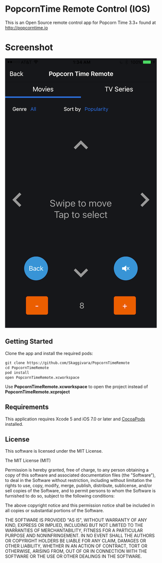 # PopcornTime Remote Control (IOS) 

This is an Open Source remote control app for Popcorn Time 3.3+ found at http://popcorntime.io

# Screenshot

![alt tag](https://raw.githubusercontent.com/pob21/PopcornTimeRemote/master/Screenshots/001.PNG)



## Getting Started

Clone the app and install the required pods:

    git clone https://github.com/Skaggivara/PopcornTimeRemote
    cd PopcornTimeRemote
    pod install
    open PopcornTimeRemote.xcworkspace

Use **PopcornTimeRemote.xcworkspace** to open the project instead of **PopcornTimeRemote.xcproject**

## Requirements

This application requires Xcode 5 and iOS 7.0 or later and [CocoaPods](http://cocoapods.org/) installed.

## License

This software is licensed under the MIT License.

The MIT License (MIT)

Permission is hereby granted, free of charge, to any person obtaining a copy of
this software and associated documentation files (the "Software"), to deal in
the Software without restriction, including without limitation the rights to
use, copy, modify, merge, publish, distribute, sublicense, and/or sell copies
of the Software, and to permit persons to whom the Software is furnished to do
so, subject to the following conditions:

The above copyright notice and this permission notice shall be included in all
copies or substantial portions of the Software.

THE SOFTWARE IS PROVIDED "AS IS", WITHOUT WARRANTY OF ANY KIND, EXPRESS OR
IMPLIED, INCLUDING BUT NOT LIMITED TO THE WARRANTIES OF MERCHANTABILITY,
FITNESS FOR A PARTICULAR PURPOSE AND NONINFRINGEMENT. IN NO EVENT SHALL THE
AUTHORS OR COPYRIGHT HOLDERS BE LIABLE FOR ANY CLAIM, DAMAGES OR OTHER
LIABILITY, WHETHER IN AN ACTION OF CONTRACT, TORT OR OTHERWISE, ARISING FROM,
OUT OF OR IN CONNECTION WITH THE SOFTWARE OR THE USE OR OTHER DEALINGS IN THE
SOFTWARE.
